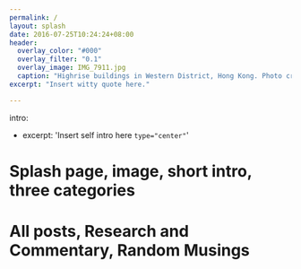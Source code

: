 ```yaml
---
permalink: /
layout: splash
date: 2016-07-25T10:24:24+08:00
header:
  overlay_color: "#000"
  overlay_filter: "0.1"
  overlay_image: IMG_7911.jpg
  caption: "Highrise buildings in Western District, Hong Kong. Photo credit: Kelly Lui"
excerpt: "Insert witty quote here."

---
```

intro: 
  - excerpt: 'Insert self intro here `type="center"`'
# Splash page, image, short intro, three categories
# All posts, Research and Commentary, Random Musings
